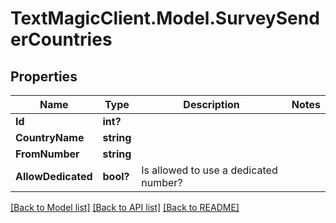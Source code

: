 # TextMagicClient.Model.SurveySenderCountries
## Properties

Name | Type | Description | Notes
------------ | ------------- | ------------- | -------------
**Id** | **int?** |  | 
**CountryName** | **string** |  | 
**FromNumber** | **string** |  | 
**AllowDedicated** | **bool?** | Is allowed to use a dedicated number? | 

[[Back to Model list]](../README.md#documentation-for-models) [[Back to API list]](../README.md#documentation-for-api-endpoints) [[Back to README]](../README.md)


